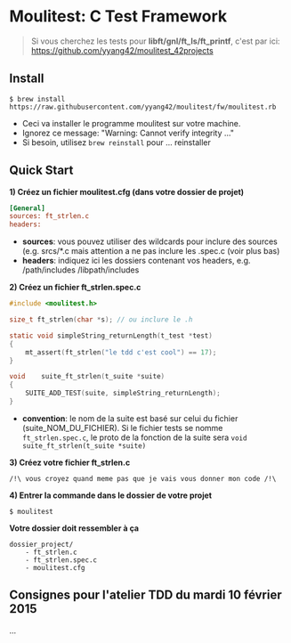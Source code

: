# Moulitest: C Test Framework

> Si vous cherchez les tests pour **libft/gnl/ft_ls/ft_printf**, c'est par ici: https://github.com/yyang42/moulitest_42projects
	
## Install

```shell
$ brew install https://raw.githubusercontent.com/yyang42/moulitest/fw/moulitest.rb
```

- Ceci va installer le programme moulitest sur votre machine.
- Ignorez ce message: "Warning: Cannot verify integrity ..."
- Si besoin, utilisez ```brew reinstall``` pour ... reinstaller


## Quick Start

**1) Créez un fichier moulitest.cfg (dans votre dossier de projet)**
```ini
[General]
sources: ft_strlen.c
headers:
```

- **sources**: vous pouvez utiliser des wildcards pour inclure des sources (e.g. srcs/*.c mais attention a ne pas inclure les .spec.c (voir plus bas)
- **headers**: indiquez ici les dossiers contenant vos headers, e.g. /path/includes /libpath/includes

**2) Créez un fichier ft_strlen.spec.c**
```c
#include <moulitest.h>

size_t ft_strlen(char *s); // ou inclure le .h

static void simpleString_returnLength(t_test *test)
{
	mt_assert(ft_strlen("le tdd c'est cool") == 17);
}

void	suite_ft_strlen(t_suite *suite)
{
	SUITE_ADD_TEST(suite, simpleString_returnLength);
}
```

- **convention**: le nom de la suite est basé sur celui du fichier (suite_NOM_DU_FICHIER). Si le fichier tests se nomme ```ft_strlen.spec.c```, le proto de la fonction de la suite sera ```void suite_ft_strlen(t_suite *suite)```

**3) Créez votre fichier ft_strlen.c**
```
/!\ vous croyez quand meme pas que je vais vous donner mon code /!\
```

**4) Entrer la commande dans le dossier de votre projet**

```shell
$ moulitest
```

**Votre dossier doit ressembler à ça**
```
dossier_project/
	- ft_strlen.c
	- ft_strlen.spec.c
	- moulitest.cfg
```

## Consignes pour l'atelier TDD du mardi 10 février 2015

...
